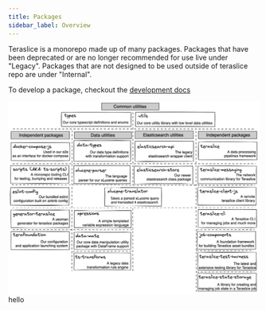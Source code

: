 ```yaml
---
title: Packages
sidebar_label: Overview
---
```


Teraslice is a monorepo made up of many packages. Packages that have been deprecated or are no longer recommended for use live under "Legacy". Packages that are not designed to be used outside of teraslice repo are under "Internal".

To develop a package, checkout the [development docs](./development/overview.md)

![Teraslice Packages Visual](assets/teraslice-packages.png)
hello
